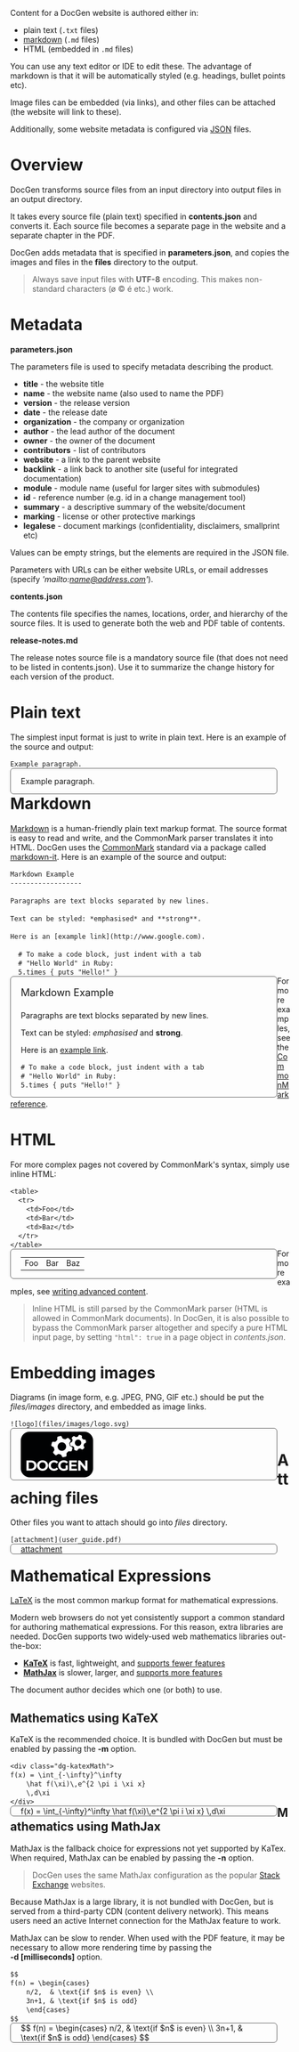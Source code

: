 ﻿<style>
.container {
  box-sizing: border-box;
  float:left;
  width: 480px;
}
.codeContainer {
  margin: 0 20px 0 0;
}
.codeContainer pre {
  margin: 0;
}
.codeContainer code {
}
.codeContainer p {
  margin: 0;
  padding: 0;
}
.exampleContainer {
  margin: 0;
  border: 1px solid #666;
  border-radius: 6px;
  padding: 0 18px 0 18px;
}
.exampleContainer img {
  margin-top: 5px;
}
#content table {
  width: 400px!important;
}
.hljs-change {
  background-color: transparent!important;
}
</style>

Content for a DocGen website is authored either in:

- plain text (`.txt` files)
- [markdown](https://www.markdownguide.org/) (`.md` files)
- HTML (embedded in `.md` files)

You can use any text editor or IDE to edit these. The advantage of markdown is that it will be automatically styled
(e.g. headings, bullet points etc).

Image files can be embedded (via links), and other files can be attached (the website will link to these).

Additionally, some website metadata is configured via [JSON](http://json.org) files.

# Overview

DocGen transforms source files from an input directory into output files in an output directory.

It takes every source file (plain text) specified in **contents.json** and converts it. Each source file becomes a 
separate page in the website and a separate chapter in the PDF.

DocGen adds metadata that is specified in **parameters.json**, and copies the images and files in the **files**
directory to the output.

> Always save input files with **UTF-8** encoding. This makes non-standard characters (ø © é etc.) work.

# Metadata

**parameters.json**

The parameters file is used to specify metadata describing the product. 

- **title** - the website title
- **name** - the website name (also used to name the PDF)
- **version** - the release version
- **date** - the release date
- **organization** - the company or organization 
- **author** - the lead author of the document
- **owner** - the owner of the document
- **contributors** - list of contributors
- **website** - a link to the parent website
- **backlink** - a link back to another site (useful for integrated documentation)
- **module** - module name (useful for larger sites with submodules)
- **id** - reference number (e.g. id in a change management tool)
- **summary** - a descriptive summary of the website/document
- **marking** - license or other protective markings
- **legalese** - document markings (confidentiality, disclaimers, smallprint etc)

Values can be empty strings, but the elements are required in the JSON file. 

Parameters with URLs can be either website URLs, or email addresses (specify *'mailto:name@address.com'*).

**contents.json**

The contents file specifies the names, locations, order, and hierarchy of the source files. It is used to generate both
the web and PDF table of contents.

**release-notes.md**

The release notes source file is a mandatory source file (that does not need to be listed in contents.json). Use it to
summarize the change history for each version of the product.

# Plain text

The simplest input format is just to write in plain text. Here is an example of the source and output:

<div class="container codeContainer">

    Example paragraph.

</div>
<div class="container exampleContainer">

Example paragraph.

</div><br class="w-clear"/>

<p class="dg-forceBreak"></p>

# Markdown

[Markdown](https://www.markdownguide.org/) is a human-friendly plain text markup format. The source format is easy
to read and write, and the CommonMark parser translates it into HTML. DocGen uses the [CommonMark](http://commonmark.org/)
standard via a package called [markdown-it](https://markdown-it.github.io). Here is an example of the source and output:

<div class="container codeContainer">

    Markdown Example
    ------------------

    Paragraphs are text blocks separated by new lines.

    Text can be styled: *emphasised* and **strong**.

    Here is an [example link](http://www.google.com).

      # To make a code block, just indent with a tab
      # "Hello World" in Ruby:
      5.times { puts "Hello!" }
</div>
<div class="container exampleContainer">

<p class="dg-fakeHeading" style="font-size: 18px; padding-bottom: 4px;">Markdown Example</p>

Paragraphs are text blocks separated by new lines.

Text can be styled: *emphasised* and **strong**.

Here is an [example link](http://www.google.com).

    # To make a code block, just indent with a tab
    # "Hello World" in Ruby:
    5.times { puts "Hello!" }
</div><br class="w-clear"/>

For more examples, see the [CommonMark reference](commonmark.html).

# HTML

For more complex pages not covered by CommonMark's syntax, simply use inline HTML:

<div class="container codeContainer">
<pre><code>&lt;table&gt;
  &lt;tr&gt;
    &lt;td&gt;Foo&lt;/td&gt;
    &lt;td&gt;Bar&lt;/td&gt;
    &lt;td&gt;Baz&lt;/td&gt;
  &lt;/tr&gt;
&lt;/table&gt;</code></pre>
</div>
<div class="container exampleContainer">
<table>
  <tr>
    <td>Foo</td>
    <td>Bar</td>
    <td>Baz</td>
  </tr>
</table>
</div><br class="w-clear"/>

For more examples, see [writing advanced content](advanced-content.html).

> Inline HTML is still parsed by the CommonMark parser (HTML is allowed in CommonMark documents). In DocGen, it is also 
possible to bypass the CommonMark parser altogether and specify a pure HTML input page, by setting 
<code class="w-inline-code">"html": true</code> in a page object in *contents.json*.

# Embedding images

Diagrams (in image form, e.g. JPEG, PNG, GIF etc.) should be put the *files/images* directory, and embedded as image
links.

<div class="container codeContainer">
<pre><code>![logo](files/images/logo.svg)</code></pre>
</div>
<div class="container exampleContainer">
<img src="files/images/logo.svg" />
</div><br class="w-clear"/>

# Attaching files

Other files you want to attach should go into *files* directory.

<div class="container codeContainer">
<pre><code>[attachment](user_guide.pdf)</code></pre>
</div>
<div class="container exampleContainer">
<a href="user_guide.pdf">attachment</a>
</div><br class="w-clear"/>

# Mathematical Expressions

[LaTeX](http://en.wikipedia.org/wiki/LaTeX) is the most common markup format for mathematical expressions.

Modern web browsers do not yet consistently support a common standard for authoring mathematical expressions. For this
reason, extra libraries are needed. DocGen supports two widely-used web mathematics libraries out-the-box:

- **[KaTeX](http://khan.github.io/KaTeX/)** is fast, lightweight, and [supports fewer features](http://github.com/Khan/KaTeX/wiki/Function-Support-in-KaTeX)
- **[MathJax](https://www.mathjax.org/)** is slower, larger, and [supports more features](http://docs.mathjax.org/en/latest/tex.html#supported-latex-commands)

The document author decides which one (or both) to use.

<p class="dg-forceBreak"></p>

## Mathematics using KaTeX

KaTeX is the recommended choice. It is bundled with DocGen but must be enabled by passing the 
**-m** option.

<div class="container codeContainer">
<pre><code>&lt;div class=&quot;dg-katexMath&quot;&gt;
f(x) = \int_{-\infty}^\infty
    \hat f(\xi)\,e^{2 \pi i \xi x}
    \,d\xi
&lt;/div&gt;</code></pre>
</div>
<div class="container exampleContainer">
<div class="dg-katexMath">
f(x) = \int_{-\infty}^\infty
    \hat f(\xi)\,e^{2 \pi i \xi x}
    \,d\xi
</div>
</div><br class="w-clear"/>

## Mathematics using MathJax

MathJax is the fallback choice for expressions not yet supported by KaTex. When required, MathJax can be enabled by 
passing the **-n** option.

> DocGen uses the same MathJax configuration as the popular [Stack Exchange](http://math.stackexchange.com) websites.

<p class="w-error">
Because MathJax is a large library, it is not bundled with DocGen, but is served from a third-party CDN 
(content delivery network). This means users need an active Internet connection for the MathJax feature to work.
</p>

<p class="w-error">
MathJax can be slow to render. When used with the PDF feature, it may be necessary to allow more rendering time by 
passing the <br/><strong>-d [milliseconds]</strong> option.
</p>

<div class="container codeContainer">
<pre><code>$$
f(n) = \begin{cases}
    n/2,  & \text{if $n$ is even} \\
    3n+1, & \text{if $n$ is odd}
    \end{cases}
$$</code></pre>
</div>
<div class="container exampleContainer">
$$
f(n) = \begin{cases}
    n/2,  & \text{if $n$ is even} \\
    3n+1, & \text{if $n$ is odd}
    \end{cases}
$$
</div><br class="w-clear"/>
